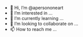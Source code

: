 - 👋 Hi, I’m @apersononeart
- 👀 I’m interested in ...
- 🌱 I’m currently learning ...
- 💞️ I’m looking to collaborate on ...
- 📫 How to reach me ...

<!---
apersononeart/apersononeart is a ✨ special ✨ repository because its `README.md` (this file) appears on your GitHub profile.
You can click the Preview link to take a look at your changes.
--->
